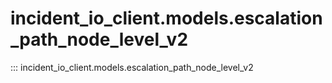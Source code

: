 # incident_io_client.models.escalation_path_node_level_v2

::: incident_io_client.models.escalation_path_node_level_v2